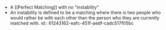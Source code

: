 - A [[Perfect Matching]] with no "instability"
- An instability is defined to be a matching where there is two people who would rather be with each other than the person who they are currently matched with.
  id:: 61243162-eafc-451f-aedf-cadc517f05bc